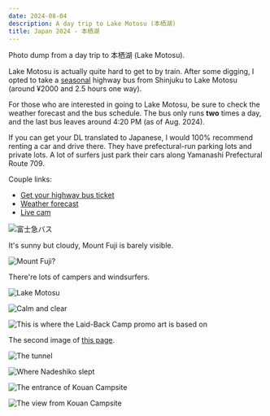 ```yaml
---
date: 2024-08-04
description: A day trip to Lake Motosu (本栖湖)
title: Japan 2024 - 本栖湖
---
```


Photo dump from a day trip to 本栖湖 (Lake Motosu).

Lake Motosu is actually quite hard to get to by train. After some digging, I opted to take a [seasonal](https://bus.fujikyu.co.jp/highway/detail/id/45#d_h01) highway bus from Shinjuku to Lake Motosu (around ¥2000 and 2.5 hours one way).

For those who are interested in going to Lake Motosu, be sure to check the weather forecast and the bus schedule. The bus only runs **two** times a day, and the last bus leaves around 4:20 PM (as of Aug. 2024).

If you can get your DL translated to Japanese, I would 100% recommend renting a car and drive there. They have prefectural-run parking lots and private lots. A lot of surfers just park their cars along Yamanashi Prefectural Route 709.

Couple links:

- [Get your highway bus ticket](https://www.highwaybus.com/gp/index)
- [Weather forecast](https://tenki.jp/leisure/3/22/137/21149/)
- [Live cam](https://live.fujigoko.tv/?n=5)

![富士急バス](/assets/static/img/japan-2024-3-1.webp)

It's sunny but cloudy, Mount Fuji is barely visible.

![Mount Fuji?](/assets/static/img/japan-2024-3-2.webp)

There're lots of campers and windsurfers.

![Lake Motosu](/assets/static/img/japan-2024-3-3.webp)

![Calm and clear](/assets/static/img/japan-2024-3-4.webp)

![This is where the Laid-Back Camp promo art is based on](/assets/static/img/japan-2024-3-5.webp)

The second image of [this page](https://yurucamp.jp/news/information/5583).

![The tunnel](/assets/static/img/japan-2024-3-6.webp)

![Where Nadeshiko slept](/assets/static/img/japan-2024-3-7.webp)

![The entrance of Kouan Campsite](/assets/static/img/japan-2024-3-8.webp)

![The view from Kouan Campsite](/assets/static/img/japan-2024-3-9.webp)
